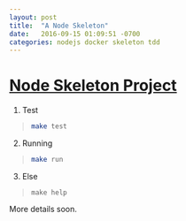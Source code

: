 ```yaml
---
layout: post
title:  "A Node Skeleton"
date:   2016-09-15 01:09:51 -0700
categories: nodejs docker skeleton tdd
---
```


# [Node Skeleton Project](https://github.com/rajatvig/node-skeleton)

1. Test
>
>```bash
>make test
>```

2. Running
>
>```bash
>make run
>```

3. Else
>
>```
> make help
>```

More details soon.
